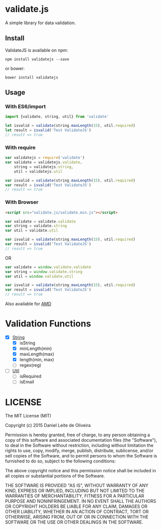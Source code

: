 # validate.js
A simple library for data validation.

## Install

ValidateJS is available on npm:
```
npm install validatejs --save
```

or bower:
```
bower install validatejs
```

## Usage

### With ES6/import

```javascript
import {validate, string, util} from 'validate'

let isvalid = validate(string.maxLength(15), util.required)
let result = isvalid('Test ValidateJS')
// result => true
```

### With require

```javascript
var validatejs = require('validate')
var validate = validatejs.validate,
    string = validatejs.string,
    util = validatejs.util

var isvalid = validate(string.maxLength(15), util.required)
var result = isvalid('Test ValidateJS')
// result => true
```

### With Browser

```html
<script src="validate.js/validate.min.js"></script>
```

```javascript
var validate = validate.validate
var string = validate.string
var util = validate.util

var isvalid = validate(string.maxLength(15), util.required)
var result = isvalid('Test ValidateJS')
// result => true
```
OR
```javascript
var validate = window.validate.validate
var string = window.validate.string
var util = window.validate.util

var isvalid = validate(string.maxLength(15), util.required)
var result = isvalid('Test ValidateJS')
// result => true
```

Also available for [AMD](https://github.com/amdjs/amdjs-api/wiki/AMD)

# Validation Functions

- [x] [String](https://github.com/dleitee/valid.js/blob/master/docs/string.md)
    -  [x] isString
    -  [x] minLength(min)
    -  [x] maxLength(max)
    -  [x] length(min, max)
    -  [ ] regex(reg)
-  [ ] [Util](https://github.com/dleitee/valid.js/blob/master/docs/util.md)
    -  [ ] isRequired
    -  [ ] isEmail

# LICENSE
The MIT License (MIT)

Copyright (c) 2015 Daniel Leite de Oliveira

Permission is hereby granted, free of charge, to any person obtaining a copy
of this software and associated documentation files (the "Software"), to deal
in the Software without restriction, including without limitation the rights
to use, copy, modify, merge, publish, distribute, sublicense, and/or sell
copies of the Software, and to permit persons to whom the Software is
furnished to do so, subject to the following conditions:

The above copyright notice and this permission notice shall be included in
all copies or substantial portions of the Software.

THE SOFTWARE IS PROVIDED "AS IS", WITHOUT WARRANTY OF ANY KIND, EXPRESS OR
IMPLIED, INCLUDING BUT NOT LIMITED TO THE WARRANTIES OF MERCHANTABILITY,
FITNESS FOR A PARTICULAR PURPOSE AND NONINFRINGEMENT. IN NO EVENT SHALL THE
AUTHORS OR COPYRIGHT HOLDERS BE LIABLE FOR ANY CLAIM, DAMAGES OR OTHER
LIABILITY, WHETHER IN AN ACTION OF CONTRACT, TORT OR OTHERWISE, ARISING FROM,
OUT OF OR IN CONNECTION WITH THE SOFTWARE OR THE USE OR OTHER DEALINGS IN
THE SOFTWARE.

